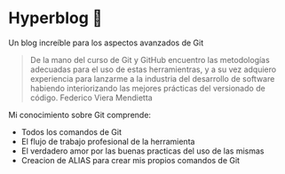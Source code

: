 # Hyperblog 📜
Un blog increíble para los aspectos avanzados de Git

> De la mano del curso de Git y GitHub encuentro las metodolog&iacute;as adecuadas para el uso de estas herramientras, y a su vez adquiero experiencia para lanzarme a la industria del desarrollo de software habiendo interiorizando las mejores pr&aacute;cticas del versionado de c&oacute;digo.
>  Federico Viera Mendietta

Mi conocimiento sobre Git comprende:
* Todos los comandos de Git
* El flujo de trabajo profesional de la herramienta
* El verdadero amor por las buenas practicas del uso de las mismas
* Creacion de ALIAS para crear mis propios comandos de Git
